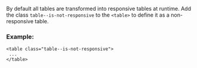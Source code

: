 By default all tables are transformed into responsive tables at runtime.  Add the class `table--is-not-responsive` to the `<table>` to define it as a non-responsive table.

### Example:

```
<table class="table--is-not-responsive">
 ...
</table>
```
